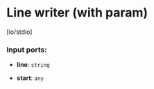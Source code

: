 # Line writer (with param)

[io/stdio]

### Input ports:

* __line__: `string`


* __start__: `any`


